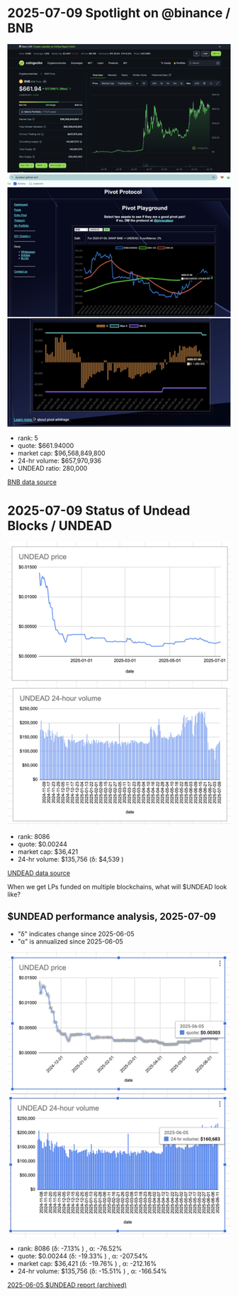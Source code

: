 # 2025-07-09 Spotlight on @binance / BNB 

![Coingecko chart for BNB](imgs/01a-bnb.png) 
![BNB / UNDEAD ratio](imgs/01b-ratio.png) 
![BNB / UNDEAD ratio δ](imgs/01c-delta.png) 


* rank: 5 
* quote: $661.94000 
* market cap: $96,568,849,800 
* 24-hr volume: $657,970,936 
* UNDEAD ratio: 280,000 

[BNB data source](https://www.coingecko.com/en/coins/bnb) 

# 2025-07-09 Status of Undead Blocks / UNDEAD 

![$UNDEAD rank](imgs/02a-rank.png) 
![$UNDEAD quote](imgs/02b-quote.png) 
![$UNDEAD market captalization](imgs/02c-cap.png) 
![$UNDEAD 24-hour volume](imgs/02d-vol.png) 

* rank: 8086 
* quote: $0.00244 
* market cap: $36,421 
* 24-hr volume: $135,756 (δ: $4,539 ) 


[UNDEAD data source](https://www.coingecko.com/en/coins/undead-blocks) 

When we get LPs funded on multiple blockchains, what will $UNDEAD look like? 

## $UNDEAD performance analysis, 2025-07-09 

* "δ" indicates change since 2025-06-05 
* "α" is annualized since 2025-06-05 

![$UNDEAD rank](/blog/snapshot/imgs/01a-rank.png) 
![$UNDEAD quote](/blog/snapshot/imgs/01b-quote.png) 
![$UNDEAD market captalization](/blog/snapshot/imgs/01c-cap.png) 
![$UNDEAD 24-hour volume](/blog/snapshot/imgs/01d-vol.png) 

* rank: 8086 (δ: -7.13% ) , α: -76.52% 
* quote: $0.00244 (δ: -19.33% ) , α: -207.54% 
* market cap: $36,421 (δ: -19.76% ) , α: -212.16% 
* 24-hr volume: $135,756 (δ: -15.51% ) , α: -166.54% 

[2025-06-05 $UNDEAD report (archived)](https://github.com/pivoteur/biz/tree/main/blog/snapshot) 
